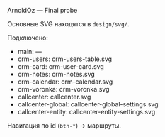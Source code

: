 ArnoldOz — Final probe

Основные SVG находятся в `design/svg/`.

Подключено:
- main: —
- crm-users: crm-users-table.svg
- crm-card: crm-user-card.svg
- crm-notes: crm-notes.svg
- crm-calendar: crm-calendar.svg
- crm-voronka: crm-voronka.svg
- callcenter: callcenter.svg
- callcenter-global: callcenter-global-settings.svg
- callcenter-entity: callcenter-entity-settings.svg

Навигация по id (`btn-*`) → маршруты.